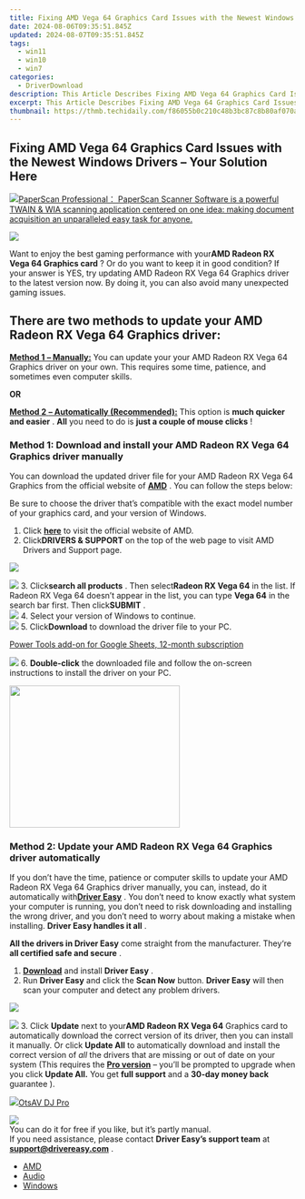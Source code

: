 ```yaml
---
title: Fixing AMD Vega 64 Graphics Card Issues with the Newest Windows Drivers – Your Solution Here
date: 2024-08-06T09:35:51.845Z
updated: 2024-08-07T09:35:51.845Z
tags:
  - win11
  - win10
  - win7
categories:
  - DriverDownload
description: This Article Describes Fixing AMD Vega 64 Graphics Card Issues with the Newest Windows Drivers – Your Solution Here
excerpt: This Article Describes Fixing AMD Vega 64 Graphics Card Issues with the Newest Windows Drivers – Your Solution Here
thumbnail: https://thmb.techidaily.com/f86055b0c210c48b3bc87c8b80af070af1138eb8ba02388288320b33c5951f16.jpeg
---
```


## Fixing AMD Vega 64 Graphics Card Issues with the Newest Windows Drivers – Your Solution Here

<!-- affiliate ads begin -->
<a href="https://secure.2checkout.com/order/checkout.php?PRODS=37540879&QTY=1&AFFILIATE=108875&CART=1"><img src="https://paperscan.orpalis.com/img/content/You_prefer_to_use.png" border="0">PaperScan Professional： PaperScan Scanner Software is a powerful TWAIN & WIA scanning application centered on one idea: making document acquisition an unparalleled easy task for anyone.</a>
<!-- affiliate ads end -->
![](https://images.drivereasy.com/wp-content/uploads/2018/12/snap000078-300x267.png)

 Want to enjoy the best gaming performance with your**AMD Radeon RX Vega 64 Graphics card** ? Or do you want to keep it in good condition? If your answer is YES, try updating AMD Radeon RX Vega 64 Graphics driver to the latest version now. By doing it, you can also avoid many unexpected gaming issues.

## **There are two methods to update your AMD Radeon RX Vega 64 Graphics driver:**

[**Method 1** **– Manually:**](https://tools.techidaily.com/drivereasy/download/)  You can update your your AMD Radeon RX Vega 64 Graphics driver on your own. This requires some time, patience, and sometimes even computer skills.

**OR**

[**Method 2** **– Automatically (Recommended):**](https://www.drivereasy.com/knowledge/amd-vega-64-drivers-download-update-solved/#b)  This option is **much quicker and easier** .   **All**  you need to do is   **just a couple of mouse clicks** !

### **Method 1: Download and install your AMD Radeon RX Vega 64 Graphics driver manually**

 You can download the updated driver file for your AMD Radeon RX Vega 64 Graphics from the official website of [**AMD**](https://www.amd.com/en) . You can follow the steps below:

 Be sure to choose the driver that’s compatible with the exact model number of your graphics card, and your version of Windows.

1. Click **[here](https://www.amd.com/en)**  to visit the official website of AMD.
2. Click**DRIVERS & SUPPORT** on the top of the web page to visit AMD Drivers and Support page.  
<!-- affiliate ads begin -->
<a href="https://store.iobit.com/order/checkout.php?PRODS=1468905&QTY=1&AFFILIATE=108875&CART=1"><img src="https://secure.avangate.com/images/merchant/184260348236f9554fe9375772ff966e/ascscan_728x90.png" border="0"></a>
<!-- affiliate ads end -->
![](https://images.drivereasy.com/wp-content/uploads/2018/12/snap000079.png)
3. Click**search all products** . Then select**Radeon RX Vega 64** in the list. If Radeon RX Vega 64 doesn’t appear in the list, you can type **Vega 64** in the search bar first. Then click**SUBMIT** .  
![](https://images.drivereasy.com/wp-content/uploads/2018/12/snap000086.png)
4. Select your version of Windows to continue.  
![](https://images.drivereasy.com/wp-content/uploads/2018/12/snap000081.png)
5. Click**Download** to download the driver file to your PC.  
<!-- affiliate ads begin -->
<a href="https://secure.2checkout.com/order/checkout.php?PRODS=4721564&QTY=1&AFFILIATE=108875&CART=1">Power Tools add-on for Google Sheets, 12-month subscription</a>
<!-- affiliate ads end -->
![](https://images.drivereasy.com/wp-content/uploads/2018/12/snap000082.png)
6. **Double-click** the downloaded file and follow the on-screen instructions to install the driver on your PC.

<!-- affiliate ads begin -->
<a href="https://printrendy.pxf.io/c/5597632/1453720/17020" target="_top" id="1453720"><img src="//a.impactradius-go.com/display-ad/17020-1453720" border="0" alt="" width="300" height="250"/></a><img height="0" width="0" src="https://imp.pxf.io/i/5597632/1453720/17020" style="position:absolute;visibility:hidden;" border="0" />
<!-- affiliate ads end -->
### **Method 2: Update your AMD Radeon RX Vega 64 Graphics driver automatically**

 If you don’t have the time, patience or computer skills to update your AMD Radeon RX Vega 64 Graphics driver manually, you can, instead, do it automatically with[**Driver Easy**](https://tools.techidaily.com/drivereasy/download/) .  You don’t need to know exactly what system your computer is running, you don’t need to risk downloading and installing the wrong driver, and you don’t need to worry about making a mistake when installing. **Driver Easy handles it all** .

**All the drivers in Driver Easy** come straight from the manufacturer. They‘re **all certified safe and secure** .

1. **[Download](https://tools.techidaily.com/drivereasy/download/)** and install **Driver Easy** .
2. Run **Driver Easy**  and click the **Scan Now**  button. **Driver Easy**  will then scan your computer and detect any problem drivers.  
<!-- affiliate ads begin -->
<a href="https://secure.2checkout.com/order/checkout.php?PRODS=37100474&QTY=1&AFFILIATE=108875&CART=1"><img src="https://awario.com/images/pages/index/img-platform-ui-1280@1x.avif" border="0"></a>
<!-- affiliate ads end -->
![](https://images.drivereasy.com/wp-content/uploads/2018/12/snap000027-3.png)
3. Click **Update**  next to your**AMD Radeon RX Vega 64** Graphics card to automatically download the correct version of its driver, then you can install it manually. Or click **Update All**  to automatically download and install the correct version of _all_ the drivers that are missing or out of date on your system (This requires the **[Pro version](https://tools.techidaily.com/drivereasy/download/)**  – you’ll be prompted to upgrade when you click **Update All.**  You get **full support** and a **30-day money back** guarantee  ).  
<!-- affiliate ads begin -->
<a href="https://otszone.ots7.com/order/checkout.php?PRODS=4713321&QTY=1&AFFILIATE=108875&CART=1"><img src="https://green.ots7.com/screenshots/OtsAV/OtsAVDJ1.90-300x188.jpg" border="0">OtsAV DJ Pro</a>
<!-- affiliate ads end -->
![](https://images.drivereasy.com/wp-content/uploads/2018/12/snap000083.png)  
 You can do it for free if you like, but it’s partly manual.  
 If you need assistance, please contact **Driver Easy’s support team** at **[support@drivereasy.com](https://tools.techidaily.com/drivereasy/download/)**  .

* [AMD](https://tools.techidaily.com/drivereasy/download/)
* [Audio](https://tools.techidaily.com/drivereasy/download/)
* [Windows](https://tools.techidaily.com/drivereasy/download/)

<ins class="adsbygoogle"
     style="display:block"
     data-ad-format="autorelaxed"
     data-ad-client="ca-pub-7571918770474297"
     data-ad-slot="1223367746"></ins>



<ins class="adsbygoogle"
     style="display:block"
     data-ad-client="ca-pub-7571918770474297"
     data-ad-slot="8358498916"
     data-ad-format="auto"
     data-full-width-responsive="true"></ins>
